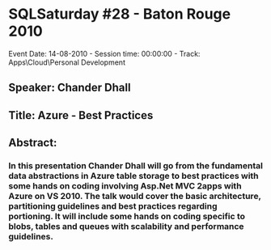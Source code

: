 # SQLSaturday #28 - Baton Rouge 2010
Event Date: 14-08-2010 - Session time: 00:00:00 - Track: Apps\Cloud\Personal Development
## Speaker: Chander Dhall
## Title: Azure - Best Practices
## Abstract:
### In this presentation Chander Dhall will go from the fundamental data abstractions in Azure table storage to best practices with some hands on coding involving Asp.Net MVC 2apps with Azure on VS 2010. The talk would cover the basic architecture, partitioning guidelines and best practices regarding portioning. It will include some hands on coding specific to blobs, tables and queues with scalability and performance guidelines.
